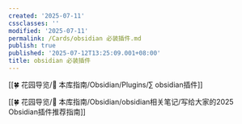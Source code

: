 ```yaml
---
created: '2025-07-11'
cssclasses: ''
modified: '2025-07-11'
permalink: /Cards/obsidian 必装插件.md
publish: true
published: '2025-07-12T13:25:09.001+08:00'
title: obsidian 必装插件
---
```

[[🍀 花园导览/🧰 本库指南/Obsidian/Plugins/∑ obsidian插件]]

[[🍀 花园导览/🧰 本库指南/Obsidian/obsidian相关笔记/写给大家的2025 Obsidian插件推荐指南]]
